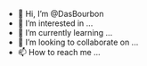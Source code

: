 - 👋 Hi, I’m @DasBourbon
- 👀 I’m interested in ...
- 🌱 I’m currently learning ...
- 💞️ I’m looking to collaborate on ...
- 📫 How to reach me ...

<!---
DasBourbon/DasBourbon is a ✨ special ✨ repository because its `README.md` (this file) appears on your GitHub profile.
You can click the Preview link to take a look at your changes.
--->
